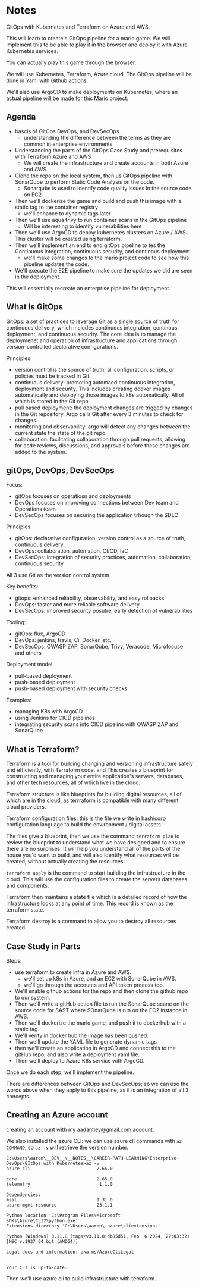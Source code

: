 # Notes

GitOps with Kubernetes and Terraform on Azure and AWS.

This will learn to create a GitOps pipeline for a mario game. We will implement this to be able to play it in the browser and deploy it with Azure Kubernetes services.

You can actually play this game through the browser.

We will use Kubernetes, Terraform, Azure cloud. The GitOps pipeline will be done in Yaml with Github actions.

We'll also use ArgoCD to make deployments on Kubernetes, where an actual pipeline will be made for this Mario project.

## Agenda

- bascis of GitOps DevOps, and DevSecOps
  - understanding the difference between the terms as they are common in enterprise environments
- Understanding the parts of the GitOps Case Study and prerequisites with Terraform Azure and AWS
  - We will create the infrastructure and create accounts in both Azure and AWS
- Clone the repo on the local system, then us GitOps pipeline with SonarQube to perform Static Code Analysis on the code.
  - Sonarqube is used to identify code quality issues in the source code on EC2
- Then we'll dockerize the game and build and push this image with a static tag to the container registry
  - we'll enhance to dynamic tags later
- Then we'll use aqua trivy to run container scans in the GitOps pipeline
  - Will be interesting to identify vulnerabilities here
- Then we'll use ArgoCD to deploy kubernetes clusters on Azure / AWS. This cluster will be created using terraform.
- Then we'll implement an end to end gitOps pipeline to tes the Continuous integration, continuous security, and continous deployment.
  - we'll make some changes to the mario project code to see how this pipeline updates the code.
- We'll execute the E2E pipeline to make sure the updates we did are seen in the deployment.

This will essentially recreate an enterprise pipeline for deployment.

## What Is GitOps

GitOps: a set of practices to leverage Git as a single source of truth for continuous delivery, which includes continuous integration, continous deployment, and continuous security. The core idea is to manage the deploymenet and operation of infrastructure and applications through version-controlled declarative configurations.

Principles:

- version control is the source of truth; all configuration, scripts, or policies must be tracked in Git.
- continuous delivery: promoting automaed continuous integration, deployment and security. This includes creating docker images automatically and deploying those images to k8s automatically. All of which is stored in the Git repo
- pull based deployment: the deployment changes are trigged by changes in the Git repository. Argo calls Git after every 3 minutes to check for changes.
- monitoring and observability: argo will detect any changes between the current state the state of the git repo.
- collaboration: facilitating collaboration through pull requests, allowing for code reviews, discussions, and approvals before these changes are added to the system.

## gitOps, DevOps, DevSecOps

Focus:

- gitOps focuses on operatiosn and deployments
- DevOps focuses on improving connections between Dev team and Operations team
- DevSecOps focuses on securing the application trhough the SDLC

Principles:

- gitOps: declarative configuration, version control as a source of truth, continuous delivery
- DevOps: collaboration, automation, CI/CD, IaC
- DevSecOps: integration of security practices, automation, collaboration, continuous security

All 3 use Git as the version control system

Key benefits:

- gitops: enhanced reliability, observability, and easy rollbacks
- DevOps: faster and more reliable software delivery
- DevSecOps: improved security posutre, early detection of vulnerabilities

Tooling:

- gitOps: flux, ArgoCD
- DevOps: jenkins, travis, Ci, Docker, etc.
- DevSecOps: OWASP ZAP, SonarQube, Trivy, Veracode, Microfocuse and others

Deployment model:

- pull-based deployment
- push-based deployment
- push-based deployment with security checks

Examples:

- managing K8s with ArgoCD
- using Jenkins for CICD pipelines
- integrating security scans into CICD pipelins with OWASP ZAP and SonarQube

## What is Terraform?

Terraform is a tool for building changing and versioning infrastructure safely and efficiently, with Terraform code. and This creates a blueprint for constructing and managing your entire application's servers, databases, and other tech resources, all of which live in the cloud.

Terraform structure is like blueprints for building digital resources, all of which are in the cloud, as terrraform is compatible with many different cloud providers.

Terraform configuration files: this is the file we write in hashicorp configuration language to build the environment / digital assets.

The files give a blueprint, then we use the command `terraform plan` to review the blueprint to understand what we have designed and to ensure there are no surprises. It will help you understand all of the parts of the house you'd want to build, and will also identify what resources will be created, without actually creating the resources.

`terraform apply` is the command to start building the infrastructure in the cloud. This will use the configuration files to create the servers databases and components.

Terraform then maintains a state file which is a detailed record of how the infrastructure looks at any point of time. This record is known as the terraform state.

Terraform destroy is a command to allow you to destroy all resources created.

## Case Study in Parts

Steps:

- use terraform to create infra in Azure and AWS.
  - we'll set up k8s in Azure, and an EC2 with SonarQube in AWS.
  - we'll go through the accounts and API token process too.
- We'll enable github actions for the repo and then clone the github repo to our system.
- Then we'll write a gitHub action file to run the SonarQube scane on the source code for SAST where SOnarQube is run on the EC2 instance in AWS.
- Then we'll dockerize the mario game, and push it to dockerhub with a static tag.
- We'll verify in docker hub the image has been pushed.
- Then we'll update the YAML file to generate dynamic tags
- then we'll create an application in ArgoCD and connect this to the gitHub repo, and also write a deployment yaml file.
- Then we'll deploy to Azure K8s service with ArgoCD.

Once we do each step, we'll implement the pipeline.

There are differences between GitOps and DevSecOps; so we can use the words above when they apply to this pipeline, as it is an integration of all 3 concepts.

## Creating an Azure account

creating an account with my aadantley@gmail.com account.

We also installed the azure CLI: we can use azure cli commands with `az COMMAND`; so `az -v` will retrieve the version number.

```text
C:\Users\aaron\__DEV__\__NOTES__\CAREER-PATH-LEARNING\Enterprise-DevOps\GItOps with Kubernetes>az -v
azure-cli                         2.65.0

core                              2.65.0
telemetry                          1.1.0

Dependencies:
msal                              1.31.0
azure-mgmt-resource               23.1.1

Python location 'C:\Program Files\Microsoft SDKs\Azure\CLI2\python.exe'
Extensions directory 'C:\Users\aaron\.azure\cliextensions'

Python (Windows) 3.11.8 (tags/v3.11.8:db85d51, Feb  6 2024, 22:03:32) [MSC v.1937 64 bit (AMD64)]

Legal docs and information: aka.ms/AzureCliLegal


Your CLI is up-to-date.
```

Then we'll use azure cli to build infrastructure with terraform.
